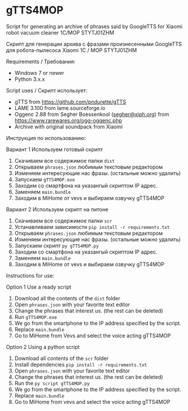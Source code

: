 # gTTS4MOP
Script for generating an archive of phrases said by GoogleTTS for Xiaomi robot vacuum cleaner 1C/MOP STYTJ01ZHM

Скрипт для генерации архива с фразами произнесенными GoogleTTS для робота-пылесоса Xiaomi 1C / MOP STYTJ01ZHM

Requirements / Требования:
* Windows 7 or newer
* Python 3.x.x

  
Script uses / Скрипт использует:
* gTTS from https://github.com/pndurette/gTTS
* LAME 3.100 from  lame.sourceforge.io
* Oggenc 2.88 from Segher Boessenkool (segher@xiph.org) from https://www.rarewares.org/ogg-oggenc.php
* Archive with original soundpack from Xiaomi

Инструкция по использованию:

Вариант 1 Используем готовый скрипт
1. Скачиваем все содержимое папки `dist`
2. Открываем `phrases.json` любимым текстовым редактором
3. Изменяем интересующие нас фразы. (остальные можно удалить)
4. Запускаем `gTTS4MOP.exe`
5. Заходим со смартфона на указангый скриптом IP адрес. 
6. Заменяем `main.bundle`
7. Заходим в MiHome от vevs и выбираем озвучку gTTS4MOP

Вариант 2 Используем скрипт на питоне
1. Скачиваем все содержимое папки `scr`
2. Устанавливаем зависимости `pip install -r requirements.txt`
3. Открываем `phrases.json` любимым текстовым редактором
4. Изменяем интересующие нас фразы. (остальные можно удалить)
5. Запускаем скрипт `py gTTS4MOP.py`
6. Заходим со смартфона на указангый скриптом IP адрес. 
7. Заменяем `main.bundle`
8. Заходим в MiHome от vevs и выбираем озвучку gTTS4MOP

Instructions for use:

Option 1 Use a ready script
1. Download all the contents of the `dist` folder
2. Open `phrases.json` with your favorite text editor
3. Change the phrases that interest us. (the rest can be deleted)
4. Run `gTTS4MOP.exe`
5. We go from the smartphone to the IP address specified by the script.
6. Replace `main.bundle`
7. Go to MiHome from Vevs and select the voice acting gTTS4MOP

Option 2 Using a python script
1. Download all contents of the `scr` folder
2. Install dependencies `pip install -r requirements.txt`
3. Open `phrases.json` with your favorite text editor
4. Change the phrases that interest us. (the rest can be deleted)
5. Run the `py script gTTS4MOP.py`
6. We go from the smartphone to the IP address specified by the script.
7. Replace `main.bundle`
8. Go to MiHome from vevs and select the voice acting gTTS4MOP
